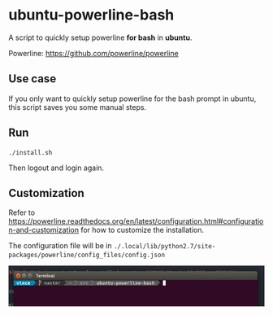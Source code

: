 # ubuntu-powerline-bash

A script to quickly setup powerline **for bash** in **ubuntu**.

Powerline: https://github.com/powerline/powerline

## Use case

If you only want to quickly setup powerline for the bash prompt in ubuntu, this script saves you some manual steps.

## Run

    ./install.sh

Then logout and login again.

## Customization

Refer to https://powerline.readthedocs.org/en/latest/configuration.html#configuration-and-customization for how to customize the installation.

The configuration file will be in `./.local/lib/python2.7/site-packages/powerline/config_files/config.json`

![What you get](ubuntu-powerline-bash.png "What you get")
